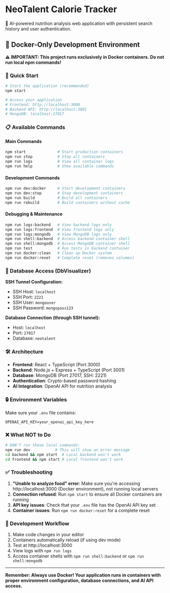 # NeoTalent Calorie Tracker

🥗 AI-powered nutrition analysis web application with persistent search history and user authentication.

## 🐳 Docker-Only Development Environment

**⚠️ IMPORTANT: This project runs exclusively in Docker containers. Do not run local npm commands!**

### 🚀 Quick Start

```bash
# Start the application (recommended)
npm start

# Access your application
# Frontend: http://localhost:3000
# Backend API: http://localhost:3001
# MongoDB: localhost:27017
```

### 📋 Available Commands

#### Main Commands
```bash
npm start              # Start production containers
npm run stop           # Stop all containers
npm run logs           # View all container logs
npm run help           # Show available commands
```

#### Development Commands
```bash
npm run dev:docker     # Start development containers
npm run dev:stop       # Stop development containers
npm run build          # Build all containers
npm run rebuild        # Build containers without cache
```

#### Debugging & Maintenance
```bash
npm run logs:backend   # View backend logs only
npm run logs:frontend  # View frontend logs only
npm run logs:mongodb   # View MongoDB logs only
npm run shell:backend  # Access backend container shell
npm run shell:mongodb  # Access MongoDB container shell
npm run test           # Run tests in backend container
npm run docker:clean   # Clean up Docker system
npm run docker:reset   # Complete reset (removes volumes)
```

### 🔐 Database Access (DbVisualizer)

**SSH Tunnel Configuration:**
- SSH Host: `localhost`
- SSH Port: `2221`
- SSH User: `mongouser`
- SSH Password: `mongopass123`

**Database Connection (through SSH tunnel):**
- Host: `localhost`
- Port: `27017`
- Database: `neotalent`

### 🛠️ Architecture

- **Frontend**: React + TypeScript (Port 3000)
- **Backend**: Node.js + Express + TypeScript (Port 3001)
- **Database**: MongoDB (Port 27017, SSH: 2221)
- **Authentication**: Crypto-based password hashing
- **AI Integration**: OpenAI API for nutrition analysis

### 🔒 Environment Variables

Make sure your `.env` file contains:
```env
OPENAI_API_KEY=your_openai_api_key_here
```

### ❌ What NOT to Do

```bash
# DON'T run these local commands:
npm run dev           # This will show an error message
cd backend && npm start  # Local backend won't work
cd frontend && npm start # Local frontend won't work
```

### ✅ Troubleshooting

1. **"Unable to analyze food" error**: Make sure you're accessing http://localhost:3000 (Docker environment), not running local servers
2. **Connection refused**: Run `npm start` to ensure all Docker containers are running
3. **API key issues**: Check that your `.env` file has the OpenAI API key set
4. **Container issues**: Run `npm run docker:reset` for a complete reset

### 🔄 Development Workflow

1. Make code changes in your editor
2. Containers automatically reload (if using dev mode)
3. Test at http://localhost:3000
4. View logs with `npm run logs`
5. Access container shells with `npm run shell:backend` or `npm run shell:mongodb`

---

**Remember: Always use Docker! Your application runs in containers with proper environment configuration, database connections, and AI API access.**
